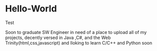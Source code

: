 # Hello-World
Test

Soon to graduate SW Engineer in need of a place to upload all of my projects, decently versed in Java ,C#, and the Web Trinity(html,css,javascript) and lloking to learn C/C++ and Python soon 
